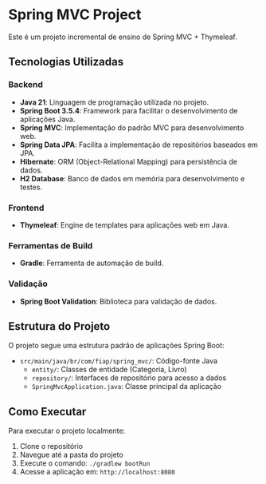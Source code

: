 # Spring MVC Project

Este é um projeto incremental de ensino de Spring MVC + Thymeleaf.

## Tecnologias Utilizadas

### Backend
- **Java 21**: Linguagem de programação utilizada no projeto.
- **Spring Boot 3.5.4**: Framework para facilitar o desenvolvimento de aplicações Java.
- **Spring MVC**: Implementação do padrão MVC para desenvolvimento web.
- **Spring Data JPA**: Facilita a implementação de repositórios baseados em JPA.
- **Hibernate**: ORM (Object-Relational Mapping) para persistência de dados.
- **H2 Database**: Banco de dados em memória para desenvolvimento e testes.

### Frontend
- **Thymeleaf**: Engine de templates para aplicações web em Java.

### Ferramentas de Build
- **Gradle**: Ferramenta de automação de build.

### Validação
- **Spring Boot Validation**: Biblioteca para validação de dados.

## Estrutura do Projeto

O projeto segue uma estrutura padrão de aplicações Spring Boot:

- `src/main/java/br/com/fiap/spring_mvc/`: Código-fonte Java
    - `entity/`: Classes de entidade (Categoria, Livro)
    - `repository/`: Interfaces de repositório para acesso a dados
    - `SpringMvcApplication.java`: Classe principal da aplicação

## Como Executar

Para executar o projeto localmente:

1. Clone o repositório
2. Navegue até a pasta do projeto
3. Execute o comando: `./gradlew bootRun`
4. Acesse a aplicação em: `http://localhost:8080`